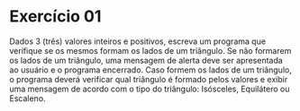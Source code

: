 # Exercício 01
Dados 3 (três) valores inteiros e positivos, escreva um programa que verifique se os mesmos formam os lados de um triângulo. Se não formarem os lados de um triângulo, uma mensagem de alerta deve ser apresentada ao usuário e o programa encerrado. Caso formem os lados de um triângulo, o programa deverá verificar qual triângulo é formado pelos valores e exibir uma mensagem de acordo com o tipo do triângulo: Isósceles, Equilátero ou Escaleno.